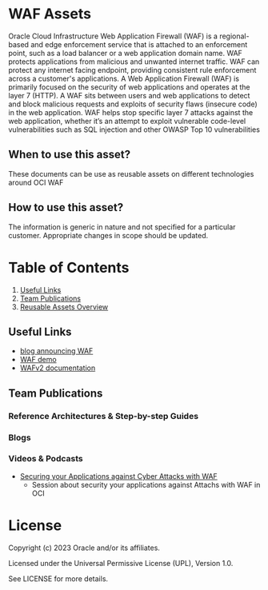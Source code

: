 # WAF Assets
Oracle Cloud Infrastructure Web Application Firewall (WAF) is a regional-based and edge enforcement service that is attached to an enforcement point, such as a load balancer or a web application domain name. WAF protects applications from malicious and unwanted internet traffic. WAF can protect any internet facing endpoint, providing consistent rule enforcement across a customer's applications. A Web Application Firewall (WAF) is primarily focused on the security of web applications and operates at the layer 7 (HTTP). A WAF sits between users and web applications to detect and block malicious requests and exploits of security flaws (insecure code) in the web application. WAF helps stop specific layer 7 attacks against the web application, whether it’s an attempt to exploit vulnerable code-level vulnerabilities such as SQL injection and other OWASP Top 10 vulnerabilities

## When to use this asset?
These documents can be use as reusable assets on different technologies around OCI  WAF

## How to use this asset?
The information is generic in nature and not specified for a particular customer. Appropriate changes in scope should be updated.


# Table of Contents
 
1. [Useful Links](#useful-links)
2. [Team Publications](#team-publications)
3. [Reusable Assets Overview](/cloud-infrastructure/networking/vpn-ipsec/vpn-overview/README.md)
 
## Useful Links

- [blog announcing WAF](https://blogs.oracle.com/cloud-infrastructure/post/announcing-oracle-cloud-infrastructure-waf-protection-on-flexible-load-balancers)
- [WAF demo](https://blogs.oracle.com/cloud-infrastructure/post/announcing-oracle-cloud-infrastructure-waf-protection-on-flexible-load-balancers)
- [WAFv2 documentation](https://docs.oracle.com/en-us/iaas/Content/WAF/Policies/waf-policy_management.htm)


 


## Team Publications

### Reference Architectures & Step-by-step Guides



    

### Blogs
 



### Videos & Podcasts

- [Securing your Applications against Cyber Attacks with WAF](https://www.youtube.com/watch?v=t9R90X3PXv0)
    -  Session about security your applications against Attachs with WAF in OCI 

# License

Copyright (c) 2023 Oracle and/or its affiliates.

Licensed under the Universal Permissive License (UPL), Version 1.0.

See LICENSE for more details.
